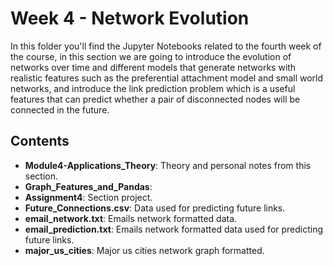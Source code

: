 # Week 4 - Network Evolution

In this folder you'll find the Jupyter Notebooks related to the fourth week of the course, in this section we are going to introduce the evolution of networks over time and different models that generate networks with realistic features such as the preferential attachment model and small world networks, and introduce the link prediction problem which is a useful features that can predict whether a pair of disconnected nodes will be connected in the future.

## Contents
- **Module4-Applications_Theory**: Theory and personal notes from this section.
- **Graph_Features_and_Pandas**: 
- **Assignment4**: Section project.
- **Future_Connections.csv**: Data used for predicting future links.
- **email_network.txt**: Emails network formatted data.
- **email_prediction.txt**: Emails network formatted data used for predicting future links.
- **major_us_cities**: Major us cities network graph formatted.
